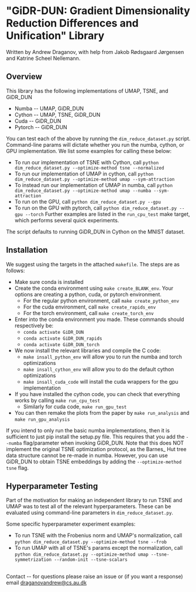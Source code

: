 # "GiDR-DUN: Gradient Dimensionality Reduction Differences and Unification" Library
Written by Andrew Draganov, with help from Jakob Rødsgaard Jørgensen and Katrine Scheel Nellemann.

## Overview

This library has the following implementations of UMAP, TSNE, and GiDR\_DUN
 - Numba \-\- UMAP, GiDR\_DUN
 - Cython \-\- UMAP, TSNE, GiDR\_DUN
 - Cuda \-\- GiDR\_DUN
 - Pytorch \-\- GiDR\_DUN

You can test each of the above by running the `dim_reduce_dataset.py` script. Command-line params
will dictate whether you run the numba, cython, or GPU implementation. We list some examples
for calling these below:
 - To run our implementation of TSNE with Cython, call `python dim_reduce_dataset.py --optimize-method tsne --normalized`
 - To run our implementation of UMAP in cython, call `python dim_reduce_dataset.py --optimize-method umap --sym-attraction`
 - To instead run our implementation of UMAP in numba, call `python dim_reduce_dataset.py --optimize-method umap --numba --sym-attraction`
 - To run on the GPU, call `python dim_reduce_dataset.py --gpu`
 - To run on the GPU with pytorch, call `python dim_reduce_dataset.py --gpu --torch`
Further examples are listed in the `run_cpu_test` make target, which performs several quick experiments.

The script defaults to running GiDR\_DUN in Cython on the MNIST dataset.

## Installation

We suggest using the targets in the attached `makefile`. The steps are as follows:
 - Make sure conda is installed
 - Create the conda environment using `make create_BLANK_env`. Your options are creating a python, cuda, or pytorch environment.
     - For the regular python environment, call `make create_python_env`
     - For the cuda environment, call `make create_rapids_env`
     - For the torch environment, call `make create_torch_env`
 - Enter into the conda environment you made. These commands should respectively be:
     - `conda activate GiDR_DUN`
     - `conda activate GiDR_DUN_rapids`
     - `conda activate GiDR_DUN_torch`
 - We now install the relevant libraries and compile the C code:
     - `make insall_python_env` will allow you to run the numba and torch optimizations
     - `make insall_cython_env` will allow you to do the default cython optimizations
     - `make insall_cuda_code` will install the cuda wrappers for the gpu implementation
 - If you have installed the cython code, you can check that everything works by calling `make run_cpu_test`
     - Similarly for cuda code, `make run_gpu_test`
 - You can then remake the plots from the paper by `make run_analysis` and `make run_gpu_analysis`

If you intend to only run the basic numba implementations, then it is sufficient to just pip install the setup.py file.
This requires that you add the `--numba` flag/parameter when invoking GiDR\_DUN. Note that this does NOT implement
the original TSNE optimization protocol, as the Barnes\_ Hut tree data structure cannot be re-made in numba.
However, you can use GiDR\_DUN to obtain TSNE embeddings by adding the `--optimize-method tsne` flag.

## Hyperparameter Testing

Part of the motivation for making an independent library to run TSNE and UMAP was to test all
of the relevant hyperparameters. These can be evaluated using command-line parameters
in `dim_reduce_dataset.py`.

Some specific hyperparameter experiment examples:
 - To run TSNE with the Frobenius norm and UMAP's normalization, call
   `python dim_reduce_dataset.py --optimize-method tsne --frob`
 - To run UMAP with all of TSNE's params except the normalization, call
   `python dim_reduce_dataset.py --optimize-method umap --tsne-symmetrization --random-init
    --tsne-scalars`

##
Contact -- for questions please raise an issue or (if you want a response) email draganovandrew@cs.au.dk
